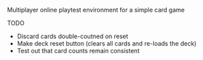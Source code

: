 Multiplayer online playtest environment for a simple card game

TODO
- Discard cards double-coutned on reset
- Make deck reset button (clears all cards and re-loads the deck)
- Test out that card counts remain consistent
